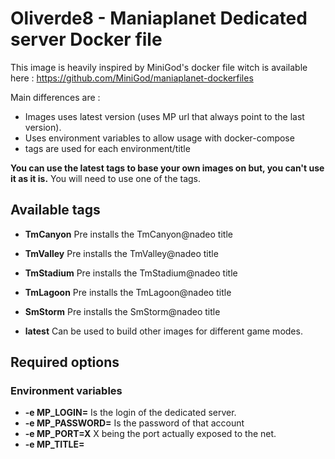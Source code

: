 # Oliverde8 - Maniaplanet Dedicated server Docker file

This image is heavily inspired by MiniGod's docker file witch is available here : https://github.com/MiniGod/maniaplanet-dockerfiles

Main differences are : 
* Images uses latest version (uses MP url that always point to the last version). 
* Uses environment variables to allow usage with docker-compose
* tags are used for each environment/title

**You can use the latest tags to base your own images on but, you can't use it as it is.** 
You will need to use one of the tags.

## Available tags

* **TmCanyon** Pre installs the TmCanyon@nadeo title
* **TmValley** Pre installs the TmValley@nadeo title
* **TmStadium** Pre installs the TmStadium@nadeo title
* **TmLagoon** Pre installs the TmLagoon@nadeo title
* **SmStorm** Pre installs the SmStorm@nadeo title

* **latest** Can be used to build other images for different game modes.

## Required options 

### Environment variables
* **-e MP_LOGIN=<login>** Is the login of the dedicated server. 
* **-e MP_PASSWORD=<password>** Is the password of that account
* **-e MP_PORT=X** X being the port actually exposed to the net. 
* **-e MP_TITLE=<title>** The MP title to run (since MP4 the dedicated comes without any title installed)
* **-e MP_GAME_SETTINGS=<gamesettings>** The match settigns file to load (Exemple : MatchSettings/TMCanyonA.txt)
* **-e MP_CONFIG=<config>** The config file to load. By default the docker has one.

### Ports
Export the ports from the container on the host.
 * **-p 2355:2350 -p 2355:2350/udp**

### Volumes

This will allow you to add  change settings, add maps and see the logs. 

* **-v ./mp-data/Maps:/var/maniaplanet/UserData/Maps**
* **-v ./mp-data/Config:/var/maniaplanet/UserData/Config**
* **-v ./mp-data/Scripts:/var/maniaplanet/UserData/Scripts**
* **-v ./mp-data/Logs:/var/maniaplanet/Logs**

## Example 

### Using docker run

```bash
    docker run \
        -e MP_PORT=2350 \
        -e MP_LOGIN=my_server1 \
        -e MP_PASSWORD=my_server1_password \
        -e MP_TITLE=TmCanyon@nadeo \
        -e MP_GAME_SETTINGS=MatchSettings/TMCanyonA.txt \
        -e MP_CONFIG=default.config.xml \
        -p 2350:2350 -p 2350:2350/udp \
        -v ./mp-data/Maps:/var/maniaplanet/UserData/Maps \
        oliverde8/mp-dedicated:TmCanyon
```

### Using docker compose

```yaml
dedicated:
    build: oliverde8/mp-dedicated:TmCanyon
    environment:
        MP_LOGIN: my_server1
        MP_PASSWORD: my_server1_password
        MP_PORT: 2350
        MP_TITLE: TmCanyon@nadeo
        MP_GAME_SETTINGS: MatchSettings/TMCanyonA.txt@nadeo
        MP_CONFIG: default.config.xml
    volumes:
        - ./docker/data/mp:/var/maniaplanet/UserData
```